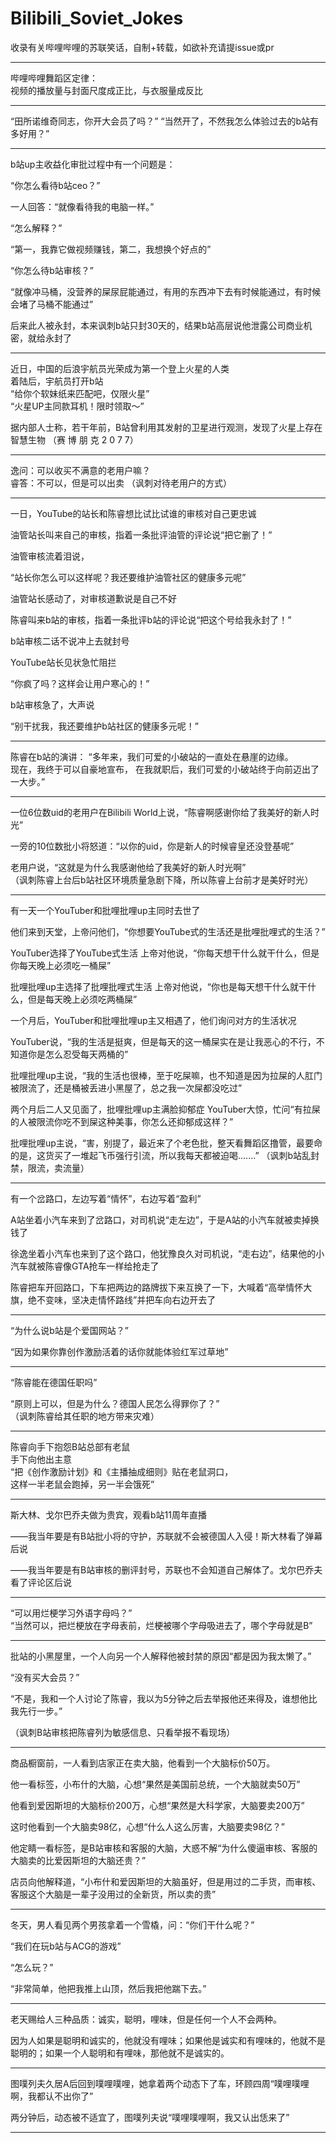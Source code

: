 # Bilibili_Soviet_Jokes
收录有关哔哩哔哩的苏联笑话，自制+转载，如欲补充请提issue或pr
  

****************************

哔哩哔哩舞蹈区定律：  
视频的播放量与封面尺度成正比，与衣服量成反比

****************************

“田所诺维奇同志，你开大会员了吗？”
“当然开了，不然我怎么体验过去的b站有多好用？”

***************************

b站up主收益化审批过程中有一个问题是：  

“你怎么看待b站ceo？” 
 
一人回答：“就像看待我的电脑一样。”
  
“怎么解释？”  

“第一，我靠它做视频赚钱，第二，我想换个好点的”  
 
“你怎么待b站审核？”  

“就像冲马桶，没营养的屎尿屁能通过，有用的东西冲下去有时候能通过，有时候会堵了马桶不能通过”  

后来此人被永封，本来讽刺b站只封30天的，结果b站高层说他泄露公司商业机密，就给永封了

*****************************

近日，中国的后浪宇航员光荣成为第一个登上火星的人类  
着陆后，宇航员打开b站  
“给你个软妹纸来匹配吧，仅限火星”  
“火星UP主同款耳机！限时领取～”  

据内部人士称，若干年前，B站曾利用其发射的卫星进行观测，发现了火星上存在智慧生物
（赛 博 朋 克 2 0 7 7）  
  
*******************************

逸问：可以收买不满意的老用户嘛？  
睿答：不可以，但是可以出卖  （讽刺对待老用户的方式）
  
***************************

一日，YouTube的站长和陈睿想比试比试谁的审核对自己更忠诚  

油管站长叫来自己的审核，指着一条批评油管的评论说“把它删了！”
  
油管审核流着泪说，  

“站长你怎么可以这样呢？我还要维护油管社区的健康多元呢” 
 
油管站长感动了，对审核道歉说是自己不好  

陈睿叫来b站的审核，指着一条批评b站的评论说“把这个号给我永封了！”  
  
b站审核二话不说冲上去就封号  

YouTube站长见状急忙阻拦  

“你疯了吗？这样会让用户寒心的！”  

b站审核急了，大声说  

“别干扰我，我还要维护b站社区的健康多元呢！”  

***************************

陈睿在b站的演讲： 
“多年来，我们可爱的小破站的一直处在悬崖的边缘。  
现在，我终于可以自豪地宣布， 
在我就职后，我们可爱的小破站终于向前迈出了一大步。”

***************************
  
一位6位数uid的老用户在Bilibili World上说，“陈睿啊感谢你给了我美好的新人时光”  

一旁的10位数批小将怒道：“以你的uid，你是新人的时候睿皇还没登基呢”  

老用户说，“这就是为什么我感谢他给了我美好的新人时光啊”   
（讽刺陈睿上台后b站社区环境质量急剧下降，所以陈睿上台前才是美好时光） 
  
***************************

有一天一个YouTuber和批哩批哩up主同时去世了

他们来到天堂，上帝问他们，“你想要YouTube式的生活还是批哩批哩式的生活？”

YouTuber选择了YouTube式生活
上帝对他说，“你每天想干什么就干什么，但是你每天晚上必须吃一桶屎”

批哩批哩up主选择了批哩批哩式生活
上帝对他说，“你也是每天想干什么就干什么，但是每天晚上必须吃两桶屎”

一个月后，YouTuber和批哩批哩up主又相遇了，他们询问对方的生活状况

YouTuber说，“我的生活是挺爽，但是每天的这一桶屎实在是让我恶心的不行，不知道你是怎么忍受每天两桶的”

批哩批哩up主说，“我的生活也很棒，至于吃屎嘛，也不知道是因为拉屎的人肛门被限流了，还是桶被丢进小黑屋了，总之我一次屎都没吃过”

两个月后二人又见面了，批哩批哩up主满脸抑郁症
YouTuber大惊，忙问“有拉屎的人被限流你吃不到屎这种美事，你怎么还抑郁成这样？”

批哩批哩up主说，“害，别提了，最近来了个老色批，整天看舞蹈区撸管，最要命的是，这货买了一堆起飞币强行引流，所以我每天都被迫喝.......”
（讽刺b站乱封禁，限流，卖流量）
******************************
  
有一个岔路口，左边写着“情怀”，右边写着“盈利”  
  
A站坐着小汽车来到了岔路口，对司机说“走左边”，于是A站的小汽车就被卖掉换钱了  
  
徐逸坐着小汽车也来到了这个路口，他犹豫良久对司机说，“走右边”，结果他的小汽车就被陈睿像GTA抢车一样给抢走了    
  
陈睿把车开回路口，下车把两边的路牌拔下来互换了一下，大喊着“高举情怀大旗，绝不变味，坚决走情怀路线”并把车向右边开去了 
  
**************************

“为什么说b站是个爱国网站？”  

“因为如果你靠创作激励活着的话你就能体验红军过草地”

****************************

“陈睿能在德国任职吗”  

“原则上可以，但是为什么？德国人民怎么得罪你了？”  
（讽刺陈睿给其任职的地方带来灾难）

****************************  

陈睿向手下抱怨B站总部有老鼠  
手下向他出主意  
“把《创作激励计划》和《主播抽成细则》贴在老鼠洞口，  
这样一半老鼠会跑掉，另一半会饿死”  

****************************

斯大林、戈尔巴乔夫做为贵宾，观看b站11周年直播  

——我当年要是有B站批小将的守护，苏联就不会被德国人入侵！斯大林看了弹幕后说  

——我当年要是有B站审核的删评封号，苏联也不会知道自己解体了。戈尔巴乔夫看了评论区后说


***************************  

“可以用烂梗学习外语字母吗？”  
“当然可以，把烂梗放在字母表前，烂梗被哪个字母吸进去了，哪个字母就是B”  

***************************

批站的小黑屋里，一个人向另一个人解释他被封禁的原因“都是因为我太懒了。” 

“没有买大会员？”  

“不是，我和一个人讨论了陈睿，我以为5分钟之后去举报他还来得及，谁想他比我先行一步。”  

（讽刺B站审核把陈睿列为敏感信息、只看举报不看现场）  
********************

商品橱窗前，一人看到店家正在卖大脑，他看到一个大脑标价50万。

他一看标签，小布什的大脑，心想“果然是美国前总统，一个大脑就卖50万”  

他看到爱因斯坦的大脑标价200万，心想“果然是大科学家，大脑要卖200万”  

这时他看到一个大脑卖98亿，心想“什么人这么厉害，大脑要卖98亿？”  

他定睛一看标签，是B站审核和客服的大脑，大惑不解“为什么傻逼审核、客服的大脑卖的比爱因斯坦的大脑还贵？”

店员向他解释道，“小布什和爱因斯坦的大脑虽好，但是用过的二手货，而审核、客服这个大脑是一辈子没用过的全新货，所以卖的贵”

*******************
冬天，男人看见两个男孩拿着一个雪橇，问：“你们干什么呢？”  

“我们在玩b站与ACG的游戏”  

“怎么玩？”  

“非常简单，他把我推上山顶，然后我把他踹下去。”    

***********************
  
老天赐给人三种品质：诚实，聪明，哩味，但是任何一个人不会两种。  
  
因为人如果是聪明和诚实的，他就没有哩味；如果他是诚实和有哩味的，他就不是聪明的；如果一个人聪明和有哩味，那他就不是诚实的。  
  
************************
 
图噗列夫久居A后回到噗哩噗哩，她拿着两个动态下了车，环顾四周“噗哩噗哩啊，我都认不出你了” 
  
两分钟后，动态被不适宜了，图噗列夫说“噗哩噗哩啊，我又认出恁来了”  
  
*********************

